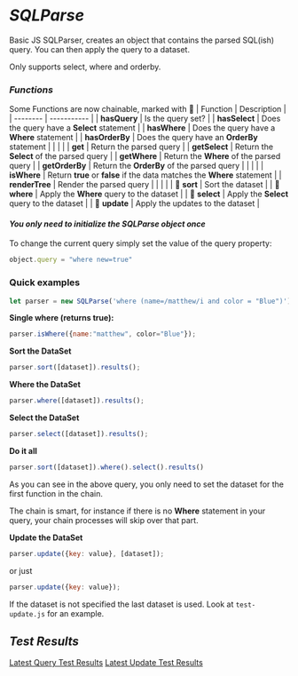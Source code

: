
# *SQLParse*

Basic JS SQLParser, creates an object that contains the parsed SQL(ish) query.  You can then apply the query to a dataset.

Only supports select, where and orderby.

### *Functions*
Some Functions are now chainable, marked with &#x1F517;
| Function | Description |
| -------- | ----------- |
| **hasQuery** | Is the query set? |
| **hasSelect** |  Does the query have a **Select** statement |
| **hasWhere** | Does the query have a **Where** statement |
| **hasOrderBy** | Does the query have an **OrderBy** statement |
|  |  |
| **get** | Return the parsed query |
| **getSelect** | Return the **Select** of the parsed query |
| **getWhere** | Return the **Where** of the parsed query |
| **getOrderBy** | Return the **OrderBy** of the parsed query |
|  |  |
| **isWhere** | Return **true** or **false** if the data matches the **Where** statement |
| **renderTree** | Render the parsed query |
|  |  |
| &#x1F517; **sort** | Sort the dataset |
| &#x1F517; **where** | Apply the **Where** query to the dataset |
| &#x1F517; **select** | Apply the **Select** query to the dataset |
| &#x1F517; **update** | Apply the updates to the dataset |

#### *You only need to initialize the SQLParse object once*

To change the current query simply set the value of the query property:<br>
```js
object.query = "where new=true"
```

### Quick examples
```js
let parser = new SQLParse('where (name=/matthew/i and color = "Blue")');
```

**Single where (returns true):**
```js
parser.isWhere({name:"matthew", color="Blue"});
```

**Sort the DataSet**
```js
parser.sort([dataset]).results();
```

**Where the DataSet**
```js
parser.where([dataset]).results();
```

**Select the DataSet**
```js
parser.select([dataset]).results();
```

**Do it all**
```js
parser.sort([dataset]).where().select().results()
```
As you can see in the above query, you only need to set the dataset for the first function in the chain.

The chain is smart, for instance if there is no **Where** statement in your query,  your chain processes will skip over that part.

**Update the DataSet**
```js
parser.update({key: value}, [dataset]);
```
or just
```js
parser.update({key: value});
```
If the dataset is not specified the last dataset is used. Look at `test-update.js` for an example.

## *Test Results*
[Latest Query Test Results](test-query.txt)
[Latest Update Test Results](test-update.txt)